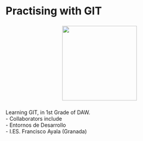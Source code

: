 <h1 align="left">Practising with GIT</h1>

###

<div align="center">
  <img height="200" src="https://www.20i.com/blog/wp-content/uploads/2022/08/git-blog-header.png"  />
</div>

###

<p align="left">Learning GIT, in 1st Grade of DAW.<br>- Collaborators include <br>- Entornos de Desarrollo<br>- I.ES. Francisco Ayala (Granada)</p>

###
